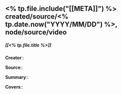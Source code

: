 <% tp.file.include("[[META]]") %> created/source/<% tp.date.now("YYYY/MM/DD") %>, node/source/video
---

##### [[<% tp.file.title %>]]

**Creator**:: 
 
**Source**:: 

**Summary**:: 

**Covers**::